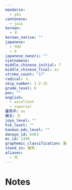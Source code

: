 ```yaml
---
mandarin:
  - yōu
cantonese:
  - jau1
korean:
  - 우
korean_native: ""
japanese:
  - YUU
  - U
japanese_nanori: ""
vietnamese:
middle_chinese_initial: ʔ
middle_chinese_final: ɨu
stroke_count: "17"
radical: 人
skip_number: 1-2-15
grade_level: 6
pos: ""
english:
  - excellent
  - superior
羅馬字: uu
韓文: 웃
joyo_level: ""
hsk_level: ""
hanmun_edu_level: ""
danayo_id: 6463
mc_id: 1399
graphemic_classification: 憂
stand_in: 優秀
aliases:
  - 优
---
```


# Notes
